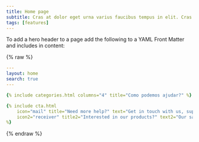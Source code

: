 ```yaml
---
title: Home page
subtitle: Cras at dolor eget urna varius faucibus tempus in elit. Cras a dui imperdiet, tempus metus quis, pharetra turpis.
tags: [features]
---
```


To add a hero header to a page add the following to a YAML Front Matter and includes in content:

{% raw %}
```yaml
---
layout: home
search: true
---

{% include categories.html columns="4" title="Como podemos ajudar?" %}

{% include cta.html 
    icon="mail" title="Need more help?" text="Get in touch with us, support is provided daily" link_text="contact us" link_url="/contact/" 
    icon2="receiver" title2="Interested in our products?" text2="Our sales representatives can help you chose" link_text2="call us" link_url2="/contact/" 
%}
```
{% endraw %}